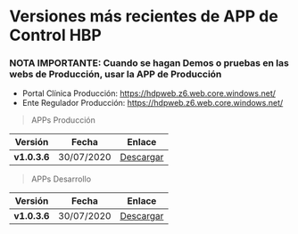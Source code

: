 # Versiones más recientes de APP de Control HBP

### NOTA IMPORTANTE: Cuando se hagan Demos o pruebas en las webs de Producción, usar la APP de Producción
- Portal Clínica Producción: https://hdpweb.z6.web.core.windows.net/
- Ente Regulador Producción: https://hdpweb.z6.web.core.windows.net/
    
> APPs Producción

| Versión | Fecha | Enlace |
| :----: | :----: | :----: |
| **v1.0.3.6** | 30/07/2020 |  [Descargar](stable-apks-demo/prod/hbp-beta.1.0.3.6.apk) |


> APPs Desarrollo

| Versión | Fecha | Enlace |
| :----: | :----: | :----: |
| **v1.0.3.6** | 30/07/2020 |  [Descargar](stable-apks-demo/dev/hbp-beta.1.0.3.6.apk) |
